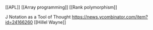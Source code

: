 [[APL]] [[Array programming]] [[Rank polymorphism]]

J Notation as a Tool of Thought https://news.ycombinator.com/item?id=24166260 [[Hillel Wayne]]
